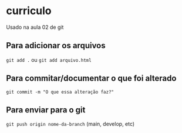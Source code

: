 # curriculo
Usado na aula 02 de git

## Para adicionar os arquivos
`git add .` ou `git add arquivo.html`

## Para commitar/documentar o que foi alterado
`git commit -m "O que essa alteração faz?"`

## Para enviar para o git
`git push origin nome-da-branch` (main, develop, etc)